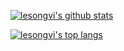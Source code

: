[![lesongvi's github stats](https://github-readme-stats.vercel.app/api?username=lesongvi&show_icons=false&hide_title=true&count_private=true&hide=stars,issues&text_color=ff8c00&title_color=ff8c00)](https://github.com/lesongvi?tab=repositories)

[![lesongvi's top langs](https://github-readme-stats.vercel.app/api/top-langs/?username=lesongvi&layout=compact&langs_count=10&hide=html,css)](https://github.com/lesongvi?tab=repositories)
